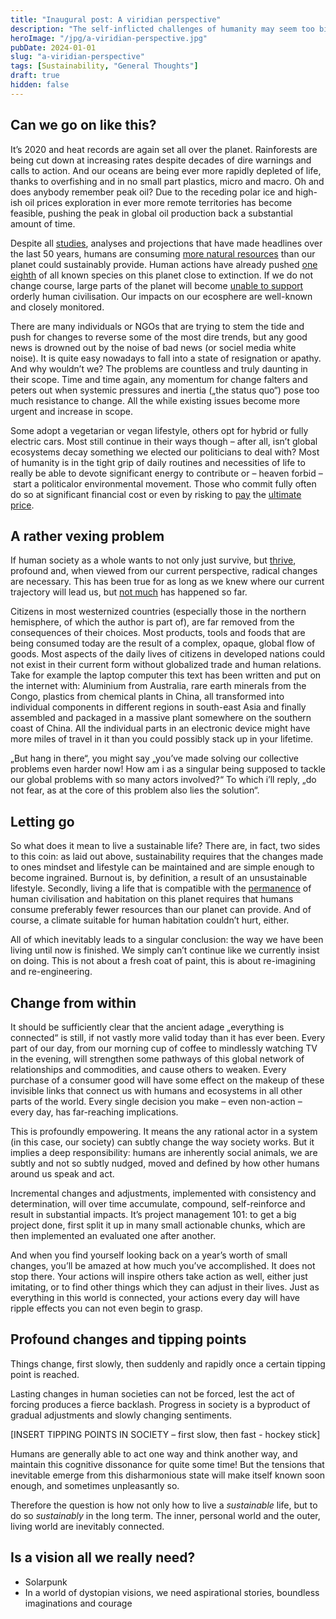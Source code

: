 ```yaml
---
title: "Inaugural post: A viridian perspective"
description: "The self-inflicted challenges of humanity may seem too big to solve, let alone even beginning to tackle. Potential solutions abound and technological progress is moving ahead full steam, so what is missing?"
heroImage: "/jpg/a-viridian-perspective.jpg"
pubDate: 2024-01-01
slug: "a-viridian-perspective"
tags: [Sustainability, "General Thoughts"]
draft: true
hidden: false
---
```


## Can we go on like this?

It’s 2020 and heat records are again set all over the planet. Rainforests are being cut down at increasing rates despite decades of dire warnings and calls to action. And our oceans are being ever more rapidly depleted of life, thanks to overfishing and in no small part plastics, micro and macro. Oh and does anybody remember peak oil? Due to the receding polar ice and high-ish oil prices exploration in ever more remote territories has become feasible, pushing the peak in global oil production back a substantial amount of time.

Despite all [studies](https://en.wikipedia.org/wiki/The_Limits_to_Growth), analyses and projections that have made headlines over the last 50 years, humans are consuming [more  natural resources](https://www.overshootday.org) than our planet could sustainably provide. Human actions have already pushed [one eighth](https://ipbes.net/news/how-did-ipbes-estimate-1-million-species-risk-extinction-globalassessment-report) of all known species on this planet close to extinction. If we do not change course, large parts of the planet will become [unable to support](https://www.theguardian.com/environment/2019/may/18/climate-crisis-heat-is-on-global-heating-four-degrees-2100-change-way-we-live) orderly human civilisation. Our impacts on our ecosphere are well-known and closely monitored.

There are many individuals or NGOs that are trying to stem the tide and push for changes to reverse some of the most dire trends, but any good news is drowned out by the noise of bad news (or sociel media white noise). It is quite easy nowadays to fall into a state of resignation or apathy. And why wouldn’t we? The problems are countless and truly daunting in their scope. Time and time again, any momentum for change falters and peters out when systemic pressures and inertia („the status quo“) pose too much resistance to change. All the while existing issues become more urgent and increase in scope.

Some adopt a vegetarian or vegan lifestyle, others opt for hybrid or fully electric cars. Most still continue in their ways though – after all, isn’t global ecosystems decay something we elected our politicians to deal with? Most of humanity is in the tight grip of daily routines and necessities of life to really be able to devote significant energy to contribute or – heaven forbid – start a politicalor environmental movement. Those who commit fully often do so at significant financial cost or even by risking to [pay](https://taz.de/RWE-klagt-auf-Schadensersatz/!5571106/) the [ultimate](https://www.theguardian.com/environment/2019/aug/05/environmental-activist-murders-double) [price](https://phys.org/news/2018-07-wildlife-rangers-died-duty-year.html).

## A rather vexing problem

If human society as a whole wants to not only just survive, but [thrive](https://www.who.int/topics/millennium_development_goals/about/en/), profound and, when viewed from our current perspective, radical changes are necessary. This has been true for as long as we knew where our current trajectory will lead us, but [not much](https://bluemoon.ucsd.edu/co2_400/co2_800k_zoom.pdf) has happened so far.

Citizens in most westernized countries (especially those in the northern hemisphere, of which the author is part of), are far removed from the consequences of their choices. Most products, tools and foods that are being consumed today are the result of a complex, opaque, global flow of goods. Most aspects of the daily lives of citizens in developed nations could not exist in their current form without globalized trade and human relations. Take for example the laptop computer this text has been written and put on the internet with: Aluminium from Australia, rare earth minerals from the Congo, plastics from chemical plants in China, all transformed into individual components in different regions in south-east Asia and finally assembled and packaged in a massive plant somewhere on the southern coast of China. All the individual parts in an electronic device might have more miles of travel in it than you could possibly stack up in your lifetime.

„But hang in there“, you might say „you’ve made solving our collective problems even harder now! How am i as a singular being supposed to tackle our global problems with so many actors involved?“ To which i’ll reply, „do not fear, as at the core of this problem also lies the solution“.

## Letting go

So what does it mean to live a sustainable life? There are, in fact, two sides to this coin: as laid out above, sustainability requires that the changes made to ones mindset and lifestyle can be maintained and are simple enough to become ingrained.
Burnout is, by definition, a result of an unsustainable lifestyle. 
Secondly, living a life that is compatible with the [permanence](https://nome.unak.is/wordpress/08-3/c69-conference-paper/responsibility-to-nature-hans-jonas-and-environmental-ethics/) of human civilisation and habitation on this planet requires that humans consume preferably fewer resources than our planet can provide. And of course, a climate suitable for human habitation couldn’t hurt, either.

All of which inevitably leads to a singular conclusion: the way we have been living until now is finished. We simply can’t continue like we currently insist on doing. This is not about a fresh coat of paint, this is about re-imagining and re-engineering. 

## Change from within

It should be sufficiently clear that the ancient adage „everything is connected“ is still, if not vastly more valid today than it has ever been. Every part of our day, from our morning cup of coffee to mindlessly watching TV in the evening, will strengthen some pathways of this global network of relationships and commodities, and cause others to weaken. Every purchase of a consumer good will have some effect on the makeup of these invisible links that connect us with humans and ecosystems in all other parts of the world. Every single decision you make – even non-action – every day, has far-reaching implications.

This is profoundly empowering. It means the any rational actor in a system (in this case, our society) can subtly change the way society works. But it implies a deep responsibility: humans are inherently social animals, we are subtly and not so subtly nudged, moved and defined by how other humans around us speak and act.

Incremental changes and adjustments, implemented with consistency and determination, will over time accumulate, compound, self-reinforce and result in substantial impacts. It’s project management 101: to get a big project done, first split it up in many small actionable chunks, which are then implemented an evaluated one after another.

And when you find yourself looking back on a year’s worth of small changes, you’ll be amazed at how much you’ve accomplished.
It does not stop there. Your actions will inspire others take action as well, either just imitating, or to find other things which they can adjust in their lives. Just as everything in this world is connected, your actions every day will have ripple effects you can not even begin to grasp.

## Profound changes and tipping points

Things change, first slowly, then suddenly and rapidly once a certain tipping point is reached.

Lasting changes in human societies can not be forced, lest the act of forcing produces a fierce backlash. Progress in society is a byproduct of gradual adjustments and slowly changing sentiments. 

[INSERT TIPPING POINTS IN SOCIETY – first slow, then fast - hockey stick]

Humans are generally able to act one way and think another way, and maintain this cognitive dissonance for quite some time! But the tensions that inevitable emerge from this disharmonious state will make itself known soon enough, and sometimes unpleasantly so.  

Therefore the question is how not only how to live a _sustainable_ life, but to do so _sustainably_ in the long term. The inner, personal world and the outer, living world are inevitably connected.

## Is a vision all we really need?

* Solarpunk
* In a world of dystopian visions, we need aspirational stories, boundless imaginations and courage